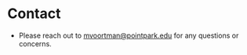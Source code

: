 # Contact

* Please reach out to [mvoortman@pointpark.edu](mailto:mvoortman@pointpark.edu) for any questions or concerns.
